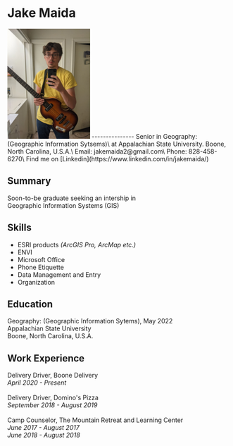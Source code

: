 
# Jake Maida

<img src="3814resumepicture.jpg" alt="3814resumepicture" height="250"/>
---------------
Senior in Geography: (Geographic Information Sytsems)\
at Appalachian State University. Boone, North Carolina, U.S.A.\
Email: jakemaida2@gmail.com\
Phone: 828-458-6270\
Find me on [Linkedin](https://www.linkedin.com/in/jakemaida/)

## Summary

Soon-to-be graduate seeking an intership in\
Geographic Information Systems (GIS)

## Skills

- ESRI products *(ArcGIS Pro, ArcMap etc.)*
- ENVI
- Microsoft Office
- Phone Etiquette
- Data Management and Entry
- Organization

## Education

Geography: (Geographic Information Sytems), May 2022\
Appalachian State University\
Boone, North Carolina, U.S.A.

## Work Experience

Delivery Driver, Boone Delivery\
*April 2020 - Present*\
\
Delivery Driver, Domino's Pizza\
*September 2018 - August 2019*\
\
Camp Counselor, The Mountain Retreat and Learning Center\
*June 2017 - August 2017*\
*June 2018 - August 2018*
